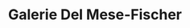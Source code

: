 ---
title: "Galerie Del Mese-Fischer"
url: /meisterschwanden/galerie-del-mese-fischer/
shop: Kunst
---